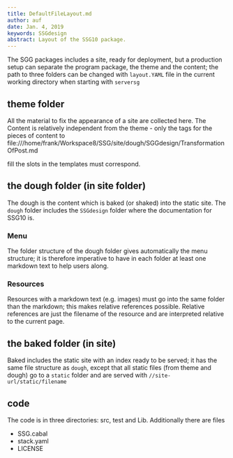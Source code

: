 ```yaml
---
title: DefaultFileLayout.md
author: auf 
date: Jan. 4, 2019
keywords: SSGdesign
abstract: Layout of the SSG10 package.
---
```


The SGG packages includes a site, ready for deployment, 
but a production setup 
can separate the program package, the theme and the content; 
the path to three folders can 
be changed with `layout.YAML` file in the current working directory 
when starting with `serversg`

## theme  folder

All the material to fix the appearance of a site are collected here. 
The Content is 
relatively independent from the theme - only 
the tags for the pieces of content to file:///home/frank/Workspace8/SSG/site/dough/SGGdesign/TransformationOfPost.md

fill the slots in the templates must correspond. 

## the dough folder (in site folder) 
The dough is the content which is baked (or shaked) 
into the static site. 
The `dough` folder includes the `SSGdesign` folder 
where the documentation for SSG10 is.

### Menu
The folder structure of the dough folder gives automatically the menu structure;
it is therefore imperative to have in each folder at least one markdown text
to help users along.

### Resources
Resources with a markdown text (e.g. images) must go into the same folder
than the markdown; this makes relative references possible. Relative references 
are just the filename of the resource and are interpreted relative to the 
current page. 


## the baked folder (in site)
Baked includes the static site with an index ready 
to be served; it has the same file structure as `dough`, except that
all static files (from theme and dough) go to a `static` folder 
and are served with `//site-url/static/filename`

## code
The code is in three directories: src, test and Lib. 
Additionally there are files
- SSG.cabal
- stack.yaml
- LICENSE

 
